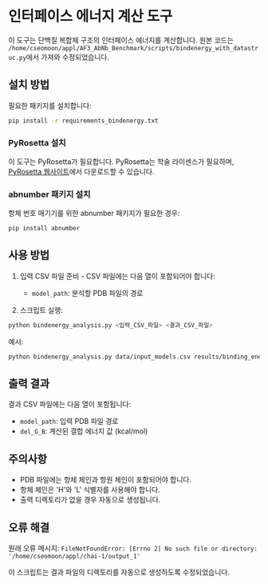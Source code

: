 # 인터페이스 에너지 계산 도구

이 도구는 단백질 복합체 구조의 인터페이스 에너지를 계산합니다. 원본 코드는 `/home/cseomoon/appl/AF3_AbNb_Benchmark/scripts/bindenergy_with_datastruc.py`에서 가져와 수정되었습니다.

## 설치 방법

필요한 패키지를 설치합니다:

```bash
pip install -r requirements_bindenergy.txt
```

### PyRosetta 설치

이 도구는 PyRosetta가 필요합니다. PyRosetta는 학술 라이센스가 필요하며, [PyRosetta 웹사이트](https://www.pyrosetta.org/downloads)에서 다운로드할 수 있습니다.

### abnumber 패키지 설치

항체 번호 매기기를 위한 abnumber 패키지가 필요한 경우:

```bash
pip install abnumber
```

## 사용 방법

1. 입력 CSV 파일 준비 - CSV 파일에는 다음 열이 포함되어야 합니다:
   - `model_path`: 분석할 PDB 파일의 경로

2. 스크립트 실행:

```bash
python bindenergy_analysis.py <입력_CSV_파일> <결과_CSV_파일>
```

예시:
```bash
python bindenergy_analysis.py data/input_models.csv results/binding_energies.csv
```

## 출력 결과

결과 CSV 파일에는 다음 열이 포함됩니다:
- `model_path`: 입력 PDB 파일 경로
- `del_G_B`: 계산된 결합 에너지 값 (kcal/mol)

## 주의사항

- PDB 파일에는 항체 체인과 항원 체인이 포함되어야 합니다.
- 항체 체인은 'H'와 'L' 식별자를 사용해야 합니다.
- 출력 디렉토리가 없을 경우 자동으로 생성됩니다.

## 오류 해결

원래 오류 메시지: `FileNotFoundError: [Errno 2] No such file or directory: '/home/cseomoon/appl/chai-1/output_1'`

이 스크립트는 결과 파일의 디렉토리를 자동으로 생성하도록 수정되었습니다. 